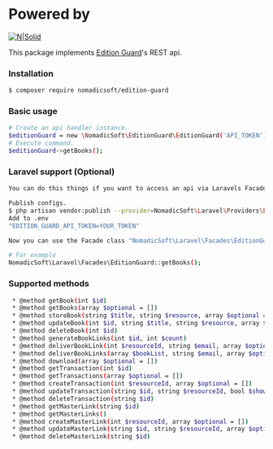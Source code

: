 # Powered by

[![N|Solid](https://i1.wp.com/nomadicsoft.io/wp-content/uploads/2019/11/logo.png?w=467&ssl=1)](https://nomadicsoft.io/)

This package implements [Edition Guard](editionguard.com)\'s REST api.

### Installation
```sh
$ composer require nomadicsoft/edition-guard
```

### Basic usage
```sh
# Create an api handler instance.
$editionGuard = new \NomadicSoft\EditionGuard\EditionGuard('API_TOKEN');
# Execute command.
$editionGuard->getBooks();
```

### Laravel support (Optional)
```sh
You can do this things if you want to access an api via Laravels Facade class.

Publish configs.
$ php artisan vendor:publish --provider=NomadicSoft\Laravel\Providers\EditionGuardServiceProvider
Add to .env
"EDITION_GUARD_API_TOKEN=YOUR_TOKEN"

Now you can use the Facade class "NomadicSoft\Laravel\Facades\EditionGuard" to access Edition Guard api.

# For example
NomadicSoft\Laravel\Facades\EditionGuard::getBooks();
```

### Supported methods

```sh
 * @method getBook(int $id)
 * @method getBooks(array $optional = [])
 * @method storeBook(string $title, string $resource, array $optional = [])
 * @method updateBook(int $id, string $title, string $resource, array $optional = [])
 * @method deleteBook(int $id)
 * @method generateBookLinks(int $id, int $count)
 * @method deliverBookLink(int $resourceId, string $email, array $optional = [])
 * @method deliverBookLinks(array $bookList, string $email, array $optional = [])
 * @method download(array $optional = [])
 * @method getTransaction(int $id)
 * @method getTransactions(array $optional = [])
 * @method createTransaction(int $resourceId, array $optional = [])
 * @method updateTransaction(string $id, string $resourceId, bool $showInstructions, string $watermarkName, string $watermarkEmail, string $watermarkPhone, bool $watermarkPlaceBegin, bool $watermarkPlaceEnd, bool $watermarkPlaceRandom, string $watermarkPlaceRandomCount, string $usesRemaining, array $optional = [])
 * @method deleteTransaction(string $id)
 * @method getMasterLink(string $id)
 * @method getMasterLinks()
 * @method createMasterLink(int $resourceId, array $optional = [])
 * @method updateMasterLink(string $id, string $resourceId, array $optional = [])
 * @method deleteMasterLink(string $id)
```